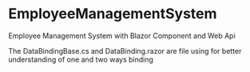 # EmployeeManagementSystem
Employee Management System with Blazor Component and Web Api 

The DataBindingBase.cs and DataBinding.razor are file using for better understanding of one and two ways binding
